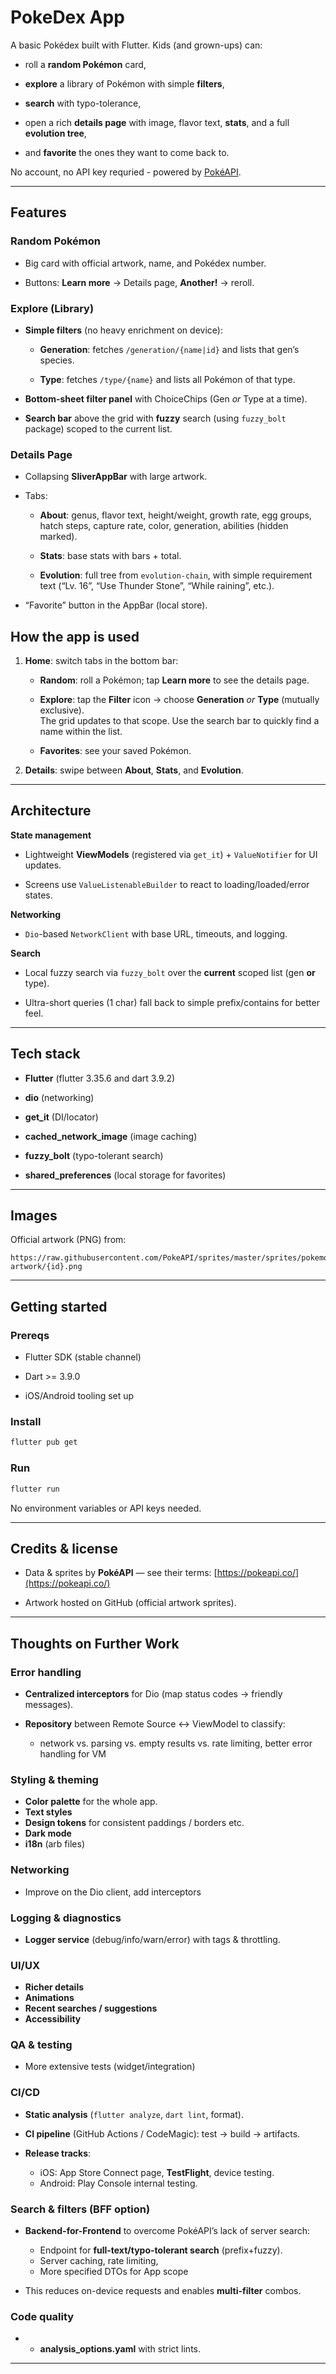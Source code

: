 
# PokeDex App

A basic Pokédex built with Flutter. Kids (and grown-ups) can:

-   roll a **random Pokémon** card,

-   **explore** a library of Pokémon with simple **filters**,

-   **search** with typo-tolerance,

-   open a rich **details page** with image, flavor text, **stats**, and a full **evolution tree**,

-   and **favorite** the ones they want to come back to.


No account, no API key requried - powered by [PokéAPI](https://pokeapi.co/).

----------

## Features

### Random Pokémon

-   Big card with official artwork, name, and Pokédex number.

-   Buttons: **Learn more** → Details page, **Another!** → reroll.


### Explore (Library)

-   **Simple filters** (no heavy enrichment on device):

    -   **Generation**: fetches `/generation/{name|id}` and lists that gen’s species.

    -   **Type**: fetches `/type/{name}` and lists all Pokémon of that type.

-   **Bottom-sheet filter panel** with ChoiceChips (Gen _or_ Type at a time).

-   **Search bar** above the grid with **fuzzy** search (using `fuzzy_bolt` package) scoped to the current list.


### Details Page

-   Collapsing **SliverAppBar** with large artwork.

-   Tabs:

    -   **About**: genus, flavor text, height/weight, growth rate, egg groups, hatch steps, capture rate, color, generation, abilities (hidden marked).

    -   **Stats**: base stats with bars + total.

    -   **Evolution**: full tree from `evolution-chain`, with simple requirement text (“Lv. 16”, “Use Thunder Stone”, “While raining”, etc.).

-   “Favorite” button in the AppBar (local store).

##  How the app is used

1.  **Home**: switch tabs in the bottom bar:

    -   **Random**: roll a Pokémon; tap **Learn more** to see the details page.

    -   **Explore**: tap the **Filter** icon → choose **Generation** _or_ **Type** (mutually exclusive).  
        The grid updates to that scope. Use the search bar to quickly find a name within the list.

    -   **Favorites**: see your saved Pokémon.

2.  **Details**: swipe between **About**, **Stats**, and **Evolution**.

    
----------

## Architecture

**State management**

-   Lightweight **ViewModels** (registered via `get_it`) + `ValueNotifier` for UI updates.

-   Screens use `ValueListenableBuilder` to react to loading/loaded/error states.


**Networking**

-   `Dio`-based `NetworkClient` with base URL, timeouts, and logging.


**Search**

-   Local fuzzy search via `fuzzy_bolt` over the **current** scoped list (gen **or** type).

-   Ultra-short queries (1 char) fall back to simple prefix/contains for better feel.


----------

## Tech stack

-   **Flutter** (flutter 3.35.6 and dart 3.9.2)

-   **dio** (networking)

-   **get_it** (DI/locator)

-   **cached_network_image** (image caching)

-   **fuzzy_bolt** (typo-tolerant search)

-   **shared_preferences** (local storage for favorites)

----------

## Images

Official artwork (PNG) from:

```
https://raw.githubusercontent.com/PokeAPI/sprites/master/sprites/pokemon/other/official-artwork/{id}.png

```

----------

## Getting started

### Prereqs

-   Flutter SDK (stable channel)

-   Dart >= 3.9.0

-   iOS/Android tooling set up


### Install

```bash
flutter pub get

```

### Run

```bash
flutter run

```

No environment variables or API keys needed.

----------


##  Credits & license

-   Data & sprites by **PokéAPI** — see their terms: [https://pokeapi.co/](https://pokeapi.co/)

-   Artwork hosted on GitHub (official artwork sprites).

---

##  Thoughts on Further Work

### Error handling

* **Centralized interceptors** for Dio (map status codes → friendly messages).
* **Repository** between Remote Source ↔ ViewModel to classify:

    * network vs. parsing vs. empty results vs. rate limiting, better error handling for VM

### Styling & theming

* **Color palette** for the whole app.
* **Text styles**
* **Design tokens** for consistent paddings / borders etc.
* **Dark mode**
* **i18n** (arb files)

### Networking

* Improve on the Dio client, add interceptors

### Logging & diagnostics

* **Logger service** (debug/info/warn/error) with tags & throttling.

### UI/UX 

* **Richer details**
* **Animations**
* **Recent searches / suggestions**
* **Accessibility**

### QA & testing

* More extensive tests (widget/integration)

### CI/CD

* **Static analysis** (`flutter analyze`, `dart lint`, format).
* **CI pipeline** (GitHub Actions / CodeMagic): test → build → artifacts.
* **Release tracks**:

    * iOS: App Store Connect page, **TestFlight**, device testing.
    * Android: Play Console internal testing.

### Search & filters (BFF option)

* **Backend-for-Frontend** to overcome PokéAPI’s lack of server search:

    * Endpoint for **full-text/typo-tolerant search** (prefix+fuzzy).
    * Server caching, rate limiting,
    * More specified DTOs for App scope
* This reduces on-device requests and enables **multi-filter** combos.

### Code quality

* * **analysis_options.yaml** with strict lints.


---

